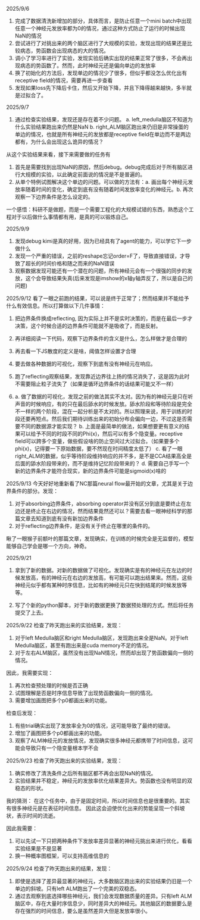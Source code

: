 2025/9/6 
1. 完成了数据清洗新增加的部分，具体而言，是防止任意一个mini batch中出现任意一个神经元发放率都为0的情况，通过这种方式防止了运行的时候出现NaN的情况
2. 尝试进行了对挑出来的两个脑区进行了大规模的实验，发现出现的结果还是比较病态，势函数会出现病态的大的情况。
3. 调小了学习率进行了实验，发现实验后确实出现的结果正常了很多，不会再出现病态的势函数了。然而，此时神经元还是偏向单边的发放率
4. 换了初始化的方法后，发现单边的情况少了很多，但似乎都没怎么优化出有receptive field的情况，需要再进一步查看
5. 发现如果loss先下降后卡住，然后又开始下降，并且下降得越来越快，多半就是过拟合了。

2025/9/7
1. 通过检查实验结果，发现还是存在着不少问题。
    a. left_medulla脑区不知道为什么实验结果跑出来仍然是NaN
    b. right_ALM脑区跑出来仍旧是非常操蛋的单边的情况，也就是所有神经元的发放都是receptive field在单边而不是两边都有，为什么会出现这么诡异的情况？

从这个实验结果来看，接下来需要做的任务有
1. 首先是需要找到出现NaN的原因，然后debug。debug完成后对于所有脑区进行大规模的实验，以此确定前面说的情况是不是普遍的。
2. 从单个特例试图解决这个单边的问题。可以做的方法有：a. 画出每个神经元发放率随着时间的变化，确定到底有没有随着时间发放率变化的神经元。b. 再次观察一下边界条件是怎么设定的。

一个感悟：科研不是做题，而是一个需要工程化的大规模试错的东西，熟悉这个工程对于以后做什么事情都有用，是真的可以锻炼自己。

2025/9/9
1. 发现debug kimi是真的好用，因为已经具有了agent的能力，可以学它下一步做什么
2. 发现一个严重的错误，之前的reshape忘记order=F了，导致直接错误，才导致了超长的时间价格和随之而来的NaN错误
3. 观察数据发现可能还有一个潜在的问题，所有神经元会有一个很强的同步的发放，这个会导致结果失真(后来发现是imshow的x轴y轴弄反了，所以是自己的问题)

2025/9/12
看了一眼之前跑的结果，可以说是终于正常了；然而结果并不能给予什么有效信息。所以打算做以下几件事情：
1. 把边界条件换成reflecting, 因为实际上并不是实时决策的，而是在最后一步才决策，这个时候合适的边界条件可能就不是吸收了，而是反射。
2. 再详细阅读一下代码，观察下边界条件的含义是什么，怎么样做才是合理的
3. 再去看一下JS散度的定义是啥，阈值怎样设置才合理
4. 要去做各种数据的可视化，观察下到底有没有神经元在响应。

1. 跑了reflecting观察结果，发现靠近边界往上扬的情况消失了，这是因为此时不需要阻止粒子流失了（如果是循环边界条件的话结果可能又不一样）
4. a. 做了数据的可视化，发现之前的做法其实不太对。因为有的神经元是只在听声音的时候响应，有的只在最后舔水的时候发放。舔水阶段和等待阶段是完全不一样的两个阶段，混在一起分析是不太对的。所以照理来说，用于训练的时段还要再短点。然后我们期待训练出来的初始分布会偏向一边，不过这是否需要不同的数据源才能实现？
b. 上面是最简单的做法，如果想要更有意义的结果可以给予不同的时段不同的Phi(x)，然后可以有多个隐变量。receptive field可以跨多个变量，做些假设啥的防止空间过大过拟合。（如果要多个phi(x)，记得要一下原始数据，要不然现在时间精度太低了）
c. 看了一眼right_ALM的数据，似乎等待阶段维持响应的并不多，是不是CCA结果高全是后面的舔水阶段带来的，而不是维持记忆阶段带来的？
d. 需要自己手写一个新的边界条件才能符合现实，新的边界条件可能是sigmoid(x)啥的

2025/9/13
今天好好地重新看了NC那篇neural flow最开始的文章，尤其是关于边界条件的部分。发现：
1. 对于absorbing边界条件，absorbing operator并没有区分到底是要终止在左边还是终止在右边的情况，然而结果竟然还可以？需要去看一眼神经科学的那篇文章去知道到底有没有新加边界条件
2. 对于reflecting边界条件，是没有关于终止在哪里的条件的。

瞅了一眼猴子前额叶的那篇文章，发现确实，在训练的时候完全是无监督的，模型能够自己学会是哪一个方向，神奇。

2025/9/21
1. 拿到了新的数据。对新的数据做了可视化。发现确实是有的神经元在左边的时候发放高，有的神经元在右边的发放高，有可能可以跑出结果来。然而，这些神经元似乎都有某种时序信息，比如有的神经元只在快到结尾的时候发放等等。

2. 写了个新的python脚本，对于新的数据更换了数据预处理的方式。然后将任务提交了上去。

2025/9/22
检查了昨天跑出来的实验结果，发现：
1. 对于left Medulla脑区和right Medulla脑区，发现跑出来全是NaN。对于left Medulla脑区，甚至有跑出来是cuda memory不足的情况。
2. 对于左右ALM脑区，虽然没有出现NaN情况，然而却出现了势函数偏向一侧的情况。

因此，我需要实现：
1. 再次检查预处理的时候是否正确
2. 试图理解是否是时序信息导致了出现势函数偏向一侧的情况。
3. 需要增加画图把多个p0都画出来的功能。

检查后发现：
1. 有些trial确实出现了发放率全为0的情况，这可能导致了最终的错误。
2. 增加了画图把多个p0都画出来的功能。
3. 观察了ALM神经元的发放情况，发现确实很多神经元都携带了时间信息，这可能会导致只有一个隐变量根本学不会


2025/9/23
检查了昨天跑出来的实验结果，发现：
1. 确实修改了清洗条件之后所有脑区都不再会出现NaN的情况。
2. 实验结果并不稳定，神经元的发放率优化结果差异大。势函数也没有明显的双稳态的形状。

我的猜测：
在这个任务中，由于是固定时间，所以时间信息也是很重要的。其实有很多神经元是在表征时间信息。
因此这会迫使优化出来的势能呈现一个斜坡状，表示时间的流逝。

因此我需要：
1. 可以先试一下只把两种条件下发放率差异显著的神经元挑出来进行优化，看看实验结果是不是显著
2. 换一种概率图框架，可以支持高维信息的

2025/9/24
检查了昨天跑出来的结果，发现：
1. 即使是选择了差异最显著的神经元，大多数脑区跑出来的实验结果仍旧是一个单边的斜坡。只有left ALM跑出了一个完美的双稳态。
2. 通过去观察到底选择哪些神经元，我们会发现数据质量的差异。只有left ALM脑区中，存在大量时序信息少，同时差异大的神经元。其他脑区的数据要么是存在强烈的时间信息，要么是虽然差异大但是发放率很小。




